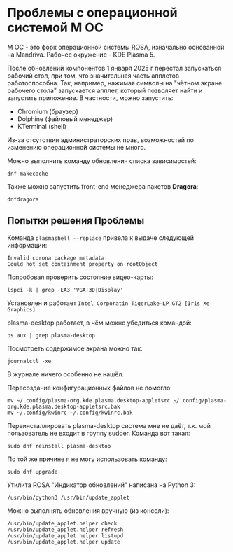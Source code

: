 # Проблемы с операционной системой М ОС

М ОС - это форк операционной системы ROSA, изначально основанной на Mandriva. Рабочее окружение - KDE Plasma 5.

После обновлений компонентов 1 января 2025 г перестал запускаться рабочий стол, при том, что значительная часть апплетов работоспособна. Так, например, нажимая символы на "чётном экране рабочего стола" запускается апплет, который позволяет найти и запустить приложение. В частности, можно запустить:

- Chromium (браузер)
- Dolphine (файловый менеджер)
- KTerminal (shell)

Из-за отсутствия администраторских прав, возможностей по изменению операционной системы не много.

Можно выполнить команду обновления списка зависимостей:

```shell
dnf makecache
```

Также можно запустить front-end менеджера пакетов **Dragora**:

```shell
dnfdragora
```

## Попытки решения Проблемы

Команда `plasmashell --replace` привела к выдаче следующей информации:

```output
Invalid corona package metadata
Could not set containment property on rootObject
```

Попробовал проверить состояние видео-карты:

```shell
lspci -k | grep -EA3 'VGA|3D|Display'
```

Установлен и работает `Intel Corporatin TigerLake-LP GT2 [Iris Xe Graphics]`

plasma-desktop работает, в чём можно убедиться командой:

```shell
ps aux | grep plasma-desktop
```

Посмотреть содержимое экрана можно так:

```shell
journalctl -xe
```

В журнале ничего особенно не нашёл.

Пересоздание конфигурационных файлов не помогло:

```shell
mv ~/.config/plasma-org.kde.plasma.desktop-appletsrc ~/.config/plasma-org.kde.plasma.desktop-appletsrc.bak
mv ~/.config/kwinrc ~/.config/kwinrc.bak
```

Переинсталлировать plasma-desktop система мне не даёт, т.к. мой пользователь не входит в группу sudoer. Команда вот такая:

```shell
sudo dnf reinstall plasma-desktop
```

По той же причине я не могу использовать команду:

```shell
sudo dnf upgrade
```
Утилита ROSA "Индикатор обновлений" написана на Python 3: 

```shell
/usr/bin/python3 /usr/bin/update_applet
```

Можно выполнять обновления вручную (из консоли):

```shell
/usr/bin/update_applet.helper check
/usr/bin/update_applet.helper refresh
/usr/bin/update_applet.helper listupd
/usr/bin/update_applet.helper update
```
